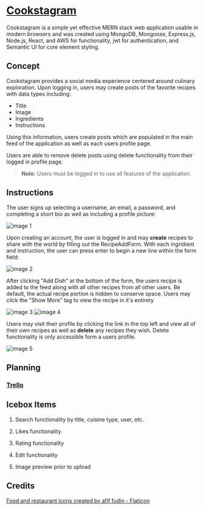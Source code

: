 # [Cookstagram](https://cookstagram.onrender.com/)

Cookstagram is a simple yet effective MERN stack web application usable in modern browsers and was created using MongoDB, Mongoose, Express.js, Node.js, React, and AWS for functionality, jwt for authentication, and Semantic UI for core element styling.

## Concept

Cookstagram provides a social media experience centered around culinary exploration.  Upon logging in, users may create posts of the favorite recipes with data types including:

- Title
- Image
- Ingredients
- Instructions

Using this information, users create posts which are populated in the main feed of the application as well as each users profile page.

Users are able to remove delete posts using delete functionality from their logged in profile page.

>__Note__: Users must be logged in to use all features of the application.

## Instructions

The user signs up selecting a username, an email, a password, and completing a short bio as well as including a profile picture:

![image 1](https://i.imgur.com/Z0YiL7D.png)

Upon creating an account, the user is logged in and may __create__ recipes to share with the world by filling out the RecipeAddForm.  With each ingridient and instruction, the user can press enter to begin a new line within the form field:

![image 2](https://i.imgur.com/yQy3dVy.png)

After clicking "Add Dish" at the bottom of the form, the users recipe is added to the feed along with all other recipes from all other users.  Be default, the actual recipe portion is hidden to conserve space.  Users may click the "Show More" tag to view the recipe in it's entirety

![image 3](https://i.imgur.com/VWrKz9U.png)
![image 4](https://i.imgur.com/LLFuNdf.png)

Users may visit their profile by clicking the link in the top left and view all of their own recipes as well as __delete__ any recipes they wish.  Delete functionality is only accessible form a users profile.

![image 5](https://i.imgur.com/Wsgof7Q.png)

## Planning

### [Trello](https://trello.com/b/OgbAYMdY/cookstagram-project-3)

## Icebox Items

1. Search functionality by title, cuisine type, user, etc.

2. Likes functionality

3. Rating functionality
 
4. Edit functionality

5. Image preview prior to upload

## Credits

<a href="https://www.flaticon.com/free-icons/food-and-restaurant" title="food and restaurant icons">Food and restaurant icons created by afif fudin - Flaticon</a>